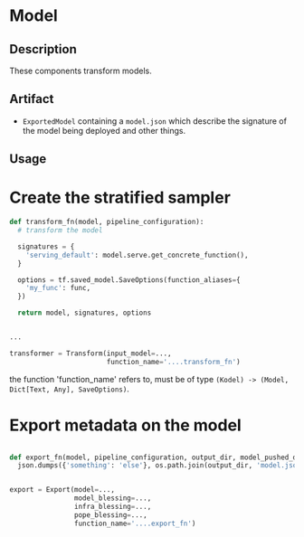 # Model

## Description

These components transform models.

## Artifact

- `ExportedModel` containing a `model.json` which describe the signature of the model being deployed and other things.

## Usage

# Create the stratified sampler

```python
def transform_fn(model, pipeline_configuration):
  # transform the model 

  signatures = {
    'serving_default': model.serve.get_concrete_function(),
  }

  options = tf.saved_model.SaveOptions(function_aliases={
    'my_func': func,
  })

  return model, signatures, options


...

transformer = Transform(input_model=...,
                        function_name='....transform_fn')
```

the function 'function_name' refers to, must be of type `(Kodel) -> (Model, Dict[Text, Any], SaveOptions)`.

# Export metadata on the model

```python

def export_fn(model, pipeline_configuration, output_dir, model_pushed_dir):
  json.dumps({'something': 'else'}, os.path.join(output_dir, 'model.json'))


export = Export(model=...,
                model_blessing=...,
                infra_blessing=...,
                pope_blessing=...,
                function_name='....export_fn')

```